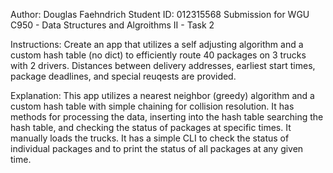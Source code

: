 Author: Douglas Faehndrich
Student ID: 012315568
Submission for WGU C950 - Data Structures and Algroithms II - Task 2

Instructions:
Create an app that utilizes a self adjusting algorithm and a custom hash table (no dict) to efficiently route 40 packages on 3 trucks with 2 drivers. Distances between delivery addresses, earliest start times, package deadlines, and special reuqests are provided. 

Explanation:
This app utilizes a nearest neighbor (greedy) algorithm and a custom hash table with simple chaining for collision resolution. It has methods for processing the data, inserting into the hash table searching the hash table, and checking the status of packages at specific times. It manually loads the trucks. It has a simple CLI to check the status of individual packages and to print the status of all packages at any given time. 
